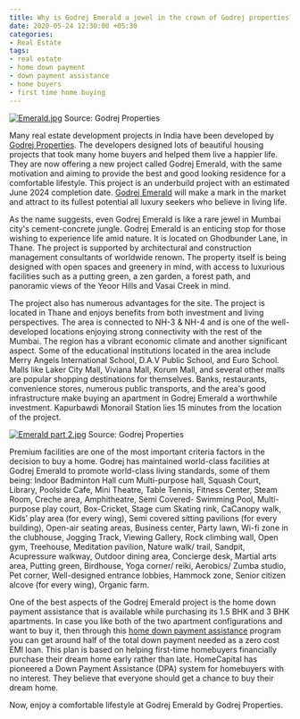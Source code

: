 ```yaml
---
title: Why is Godrej Emerald a jewel in the crown of Godrej properties?
date: 2020-05-24 12:30:00 +05:30
categories:
- Real Estate
tags:
- real estate
- home down payment
- down payment assistance
- home buyers
- first time home buying
---
```


[![Emerald.jpg](/uploads/Emerald.jpg)](https://homecapital.in/property/65/godrej-emerald-3-bhk)
Source: Godrej Properties

Many real estate development projects in India have been developed by [Godrej Properties](https://homecapital.in/offering). The developers designed lots of beautiful housing projects that took many home buyers and helped them live a happier life. They are now offering a new project called Godrej Emerald, with the same motivation and aiming to provide the best and good looking residence for a comfortable lifestyle. This project is an underbuild project with an estimated June 2024 completion date. [Godrej Emerald](https://homecapital.in/property/65/godrej-emerald-3-bhk) will make a mark in the market and attract to its fullest potential all luxury seekers who believe in living life.

As the name suggests, even Godrej Emerald is like a rare jewel in Mumbai city's cement-concrete jungle. Godrej Emerald is an enticing stop for those wishing to experience life amid nature. It is located on Ghodbunder Lane, in Thane. The project is supported by architectural and construction management consultants of worldwide renown. The property itself is being designed with open spaces and greenery in mind, with access to luxurious facilities such as a putting green, a zen garden, a forest path, and panoramic views of the Yeoor Hills and Vasai Creek in mind.

The project also has numerous advantages for the site. The project is located in Thane and enjoys benefits from both investment and living perspectives. The area is connected to NH-3 & NH-4 and is one of the well-developed locations enjoying strong connectivity with the rest of the Mumbai. The region has a vibrant economic climate and another significant aspect. Some of the educational institutions located in the area include Merry Angels International School, D.A.V Public School, and Euro School. Malls like Laker City Mall, Viviana Mall, Korum Mall, and several other malls are popular shopping destinations for themselves. Banks, restaurants, convenience stores, numerous public transports, and the area's good infrastructure make buying an apartment in Godrej Emerald a worthwhile investment. Kapurbawdi Monorail Station lies 15 minutes from the location of the project.

[![Emerald part 2.jpg](/uploads/Emerald%20part%202.jpg)](https://homecapital.in/property/65/godrej-emerald-3-bhk)
Source: Godrej Properties

Premium facilities are one of the most important criteria factors in the decision to buy a home. Godrej has maintained world-class facilities at Godrej Emerald to promote world-class living standards, some of them being: Indoor Badminton Hall cum Multi-purpose hall, Squash Court, Library, Poolside Cafe, Mini Theatre, Table Tennis, Fitness Center, Steam Room, Creche area, Amphitheatre, Semi Covered- Swimming Pool, Multi-purpose play court, Box-Cricket, Stage cum Skating rink, CaCanopy walk,  Kids’ play area (for every wing), Semi covered sitting pavilions (for every building), Open-air seating areas, Business center, Party lawn, Wi-fi zone in the clubhouse, Jogging Track, Viewing Gallery, Rock climbing wall, Open gym, Treehouse, Meditation pavilion, Nature walk/ trail, Sandpit, Acupressure walkway, Outdoor dining area, Concierge desk, Martial arts area, Putting green, Birdhouse, Yoga corner/ reiki, Aerobics/ Zumba studio, Pet corner, Well-designed entrance lobbies, Hammock zone,  Senior citizen alcove (for every wing), Organic farm.

One of the best aspects of the Godrej Emerald project is the home down payment assistance that is available while purchasing its 1.5 BHK and 3 BHK apartments. In case you like both of the two apartment configurations and want to buy it, then through this [home down payment assistance](https://homecapital.in/program) program you can get around half of the total down payment needed as a zero cost EMI loan. This plan is based on helping first-time homebuyers financially purchase their dream home early rather than late. HomeCapital has pioneered a Down Payment Assistance (DPA) system for homebuyers with no interest. They believe that everyone should get a chance to buy their dream home.

Now, enjoy a comfortable lifestyle at Godrej Emerald by Godrej Properties.





